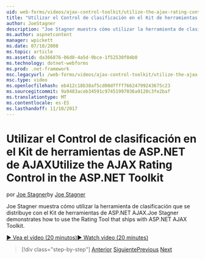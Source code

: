 ```yaml
---
uid: web-forms/videos/ajax-control-toolkit/utilize-the-ajax-rating-control-in-the-aspnet-toolkit
title: "Utilizar el Control de clasificación en el Kit de herramientas de ASP.NET de AJAX | Documentos de Microsoft"
author: JoeStagner
description: "Joe Stagner muestra cómo utilizar la herramienta de clasificación que se distribuye con el Kit de herramientas de ASP.NET AJAX."
ms.author: aspnetcontent
manager: wpickett
ms.date: 07/10/2008
ms.topic: article
ms.assetid: da366876-06d8-4a5d-9bce-1f52530f04b0
ms.technology: dotnet-webforms
ms.prod: .net-framework
msc.legacyurl: /web-forms/videos/ajax-control-toolkit/utilize-the-ajax-rating-control-in-the-aspnet-toolkit
msc.type: video
ms.openlocfilehash: eb412c18b38af5cd00dffff76624799243675c23
ms.sourcegitcommit: 9a9483aceb34591c97451997036a9120c3fe2baf
ms.translationtype: MT
ms.contentlocale: es-ES
ms.lasthandoff: 11/10/2017
---
```

<a name="utilize-the-ajax-rating-control-in-the-aspnet-toolkit"></a><span data-ttu-id="2e36d-103">Utilizar el Control de clasificación en el Kit de herramientas de ASP.NET de AJAX</span><span class="sxs-lookup"><span data-stu-id="2e36d-103">Utilize the AJAX Rating Control in the ASP.NET Toolkit</span></span>
====================
<span data-ttu-id="2e36d-104">por [Joe Stagner](https://github.com/JoeStagner)</span><span class="sxs-lookup"><span data-stu-id="2e36d-104">by [Joe Stagner](https://github.com/JoeStagner)</span></span>

<span data-ttu-id="2e36d-105">Joe Stagner muestra cómo utilizar la herramienta de clasificación que se distribuye con el Kit de herramientas de ASP.NET AJAX.</span><span class="sxs-lookup"><span data-stu-id="2e36d-105">Joe Stagner demonstrates how to use the Rating Tool that ships with ASP.NET AJAX Toolkit.</span></span>

[<span data-ttu-id="2e36d-106">&#9654; Vea el vídeo (20 minutos)</span><span class="sxs-lookup"><span data-stu-id="2e36d-106">&#9654; Watch video (20 minutes)</span></span>](https://channel9.msdn.com/Blogs/ASP-NET-Site-Videos/utilize-the-ajax-rating-control-in-the-aspnet-toolkit)

>[!div class="step-by-step"]
<span data-ttu-id="2e36d-107">[Anterior](how-do-i-the-ajax-toolkit-reorder-control.md)
[Siguiente](control-extenders.md)</span><span class="sxs-lookup"><span data-stu-id="2e36d-107">[Previous](how-do-i-the-ajax-toolkit-reorder-control.md)
[Next](control-extenders.md)</span></span>
